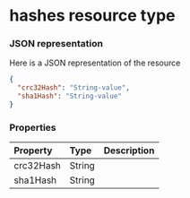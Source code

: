 # hashes resource type



### JSON representation

Here is a JSON representation of the resource

<!-- {
  "blockType": "resource",
  "optionalProperties": [

  ],
  "@odata.type": "microsoft.graph.hashes"
}-->

```json
{
  "crc32Hash": "String-value",
  "sha1Hash": "String-value"
}

```
### Properties
| Property	   | Type	|Description|
|:---------------|:--------|:----------|
|crc32Hash|String||
|sha1Hash|String||

<!-- uuid: 581567c0-9f47-4cb2-b865-ddecfcd4b893
2015-10-18 19:39:26 UTC -->
<!-- {
  "type": "#page.annotation",
  "description": "hashes resource",
  "keywords": "",
  "section": "documentation",
  "tocPath": ""
}-->